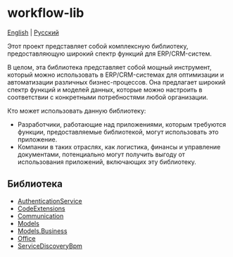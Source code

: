 # workflow-lib 

[English](README.md) | [Русский](README.ru.md)

Этот проект представляет собой комплексную библиотеку, предоставляющую широкий спектр функций для ERP/CRM-систем.

В целом, эта библиотека представляет собой мощный инструмент, который можно использовать в ERP/CRM-системах для оптимизации и автоматизации различных бизнес-процессов.
Она предлагает широкий спектр функций и моделей данных, которые можно настроить в соответствии с конкретными потребностями любой организации.

Кто может использовать данную библиотеку:
- Разработчики, работающие над приложениями, которым требуются функции, предоставляемые библиотекой, могут использовать это приложение.
- Компании в таких отраслях, как логистика, финансы и управление документами, потенциально могут получить выгоду от использования приложений, включающих эту библиотеку.

## Библиотека

- [AuthenticationService](src/AuthenticationService/README.ru.md)
- [CodeExtensions](src/CodeExtensions/README.ru.md)
- [Communication](src/Communication/README.ru.md)
- [Models](src/Models/README.ru.md)
- [Models.Business](src/Models.Business/README.ru.md)
- [Office](src/Office/README.ru.md)
- [ServiceDiscoveryBpm](src/ServiceDiscoveryBpm/README.ru.md)
